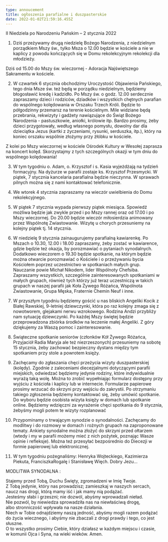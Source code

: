 ```yaml
---
type: annoucement
title: ogłoszenia parafialne i duszpasterskie
date: 2022-01-02T21:59:16.455Z
---
```

II Niedziela po Narodzeniu Pańskim – 2 stycznia 2022

[](<>)

1. Dziś przeżywamy drugą niedzielę Bożego Narodzenia, z niedzielnym porządkiem Mszy św., tylko Msza o 12.00 będzie w kościele a nie w kaplicy z powodu kończących się w Domu rekolekcyjnym rekolekcji dla młodzieży.

Dziś od 15.00 do Mszy św. wieczornej - Adoracja Najświętszego Sakramentu w kościele.

2. W czwartek 6 stycznia obchodzimy Uroczystość Objawienia Pańskiego, tego dnia Msze św. też będą w porządku niedzielnym, będziemy błogosławić kredę i kadzidło. Po Mszy św. o godz. 12.00 serdecznie zapraszamy dzieci i rodziców, dziadków i wszystkich chętnych parafian do wspólnego kolędowania w Orszaku Trzech Króli. Będzie to półgodzinny przemarsz na terenie kościelnym. Mile widziane będą przebrania, rekwizyty i gadżety nawiązujące do Świąt Bożego Narodzenia - pastuszkowie, aniołki, królowie itp. Bardzo prosimy, żeby dzieci przygotowały, według własnego pomysłu, dowolny dar dla dzieciątka Jezus (kartki z życzeniami, rysunki, serduszka, itp.), który na koniec orszaku wspólnie złożymy przy żłóbku w kościele.

Z kolei po Mszy wieczornej w kościele Ośrodek Kultury w Wesołej zaprasza na koncert kolęd. Skorzystajmy z tych szczególnych okazji w tym dniu do wspólnego kolędowania!

3. W tym tygodniu o. Adam, o. Krzysztof i s. Kasia wyjeżdżają na tydzień formacyjny. Na dyżurze w parafii zostaje ks. Krzysztof Przesmycki. W piątek, 7 stycznia kancelaria parafialna będzie nieczynna. W sprawach pilnych można się z nami kontaktować telefonicznie.

4. We wtorek 4 stycznia zapraszamy na wieczór uwielbienia do Domu rekolekcyjnego.

5. W piątek 7 stycznia wypada pierwszy piątek miesiąca. Spowiedź możliwa będzie jak zwykle przed i po Mszy rannej oraz od 17.00 i po Mszy wieczornej. Do 20.00 będzie wieczór miłosierdzia animowany przez Wspólnotę Zwiastowanie. Wizytę u chorych przesuniemy na kolejny piątek tj. 14 stycznia. 

6. W niedzielę 9 stycznia zainaugurujemy parafialną kawiarenkę. Po Mszach o 10.30, 12.00 i 18.00 zapraszamy, żeby zostać w kawiarence, gdzie będzie też okazja, by porozmawiać o pytaniach synodalnych. Dodatkowo wieczorem o 19.30 będzie spotkanie, na którym będzie można otwarcie porozmawiać o Kościele i o przeżywaniu bycia Kościołem poprzez uczestnictwo w spotkaniach małych grup. Nauczanie powie Michał Nikodem, lider Wspólnoty Chefsiba. Zapraszamy wszystkich, szczególnie zainteresowanych spotkaniami w małych grupach, również tych którzy już teraz uczestniczą w takich grupach w naszej parafii jak Koła Żywego Różańca, Wspólnota Zwiastowanie, Grupa Męska, Fraternie Chemin Neuf i inne.

7. W przyszłym tygodniu będziemy gościć u nas bliskich Angeliki Kocik z Białej Rawskiej, 9-letniej dziewczynki, która po raz kolejny zmaga się z nowotworem, glejakami nerwu wzrokowego. Rodzina Andzi przybliży nam sytuację dziewczynki. Po każdej Mszy świętej będzie przeprowadzona zbiórka środków na leczenie małej Angeliki. Z góry dziękujemy za Waszą pomoc i zainteresowanie.

8. Świąteczne spotkanie seniorów (członków Kół Żywego Różańca, Przyjaciół Radia Maryja ale też niezrzeszonych) przesuniemy na sobotę 15 stycznia, żeby zachować bezpieczny dystans między tym spotkaniem przy stole a powrotem księży.

9. Zachęcamy do zgłaszania chęci przeżycia wizyty duszpasterskiej (kolędy). Zgodnie z zaleceniami diecezjalnymi dotyczącymi parafii miejskich, odwiedzać będziemy jedynie rodziny, które indywidualnie wyrażą taką wolę. Można to zrobić wypełniając formularz dostępny przy wyjściu z kościoła i kaplicy lub w internecie. Formularze papierowe prosimy wrzucać do skrzyni przy wejściu do zakrystii. Po otrzymaniu takiego zgłoszenia będziemy kontaktować się, żeby umówić spotkanie. Do wyboru będzie osobista wizyta księży w domach lub spotkanie online. Będziemy wdzięczni za wyrażenie chęci spotkania do 9 stycznia, żebyśmy mogli potem te wizyty rozplanować

10. Przypominamy o trwającym synodzie o synodalności. Zachęcamy do modlitwy i do rozmowy w domach i rożnych grupach na zaproponowane tematy. Ankiety synodalne można złożyć do skrzyni przed ołtarzem (wtedy i my w parafii możemy mieć z nich pożytek, poznając Wasze opinie i refleksje). Można też przesyłać bezpośrednio do Diecezji w formie papierowej lub elektronicznej.

11. W tym tygodniu pożegnaliśmy: Henryka Wojteckiego, Kazimierza Piekuta, FranciszkaRogalę i Stanisławę Więch. Dobry Jezu…

MODLITWA SYNODALNA : 

Stajemy przed Tobą, Duchu Święty, zgromadzeni w Imię Twoje.\
Z Tobą jedynie, który nas prowadzisz; zamieszkaj w naszych sercach, naucz nas drogi, którą mamy iść i jak mamy nią podążać. \
Jesteśmy słabi i grzeszni; nie dozwól, abyśmy wprowadzali nieład.\
Nie pozwól, by niewiedza sprowadziła nas na niewłaściwą drogę, \
albo stronniczość wpływała na nasze działania. \
Niech w Tobie odnajdziemy naszą jedność, abyśmy mogli razem podążać do życia wiecznego, i abyśmy nie zbaczali z drogi prawdy i tego, co jest słuszne.\
O to wszystko prosimy Ciebie, który działasz w każdym miejscu i czasie,\
w komunii Ojca i Syna, na wieki wieków. Amen.